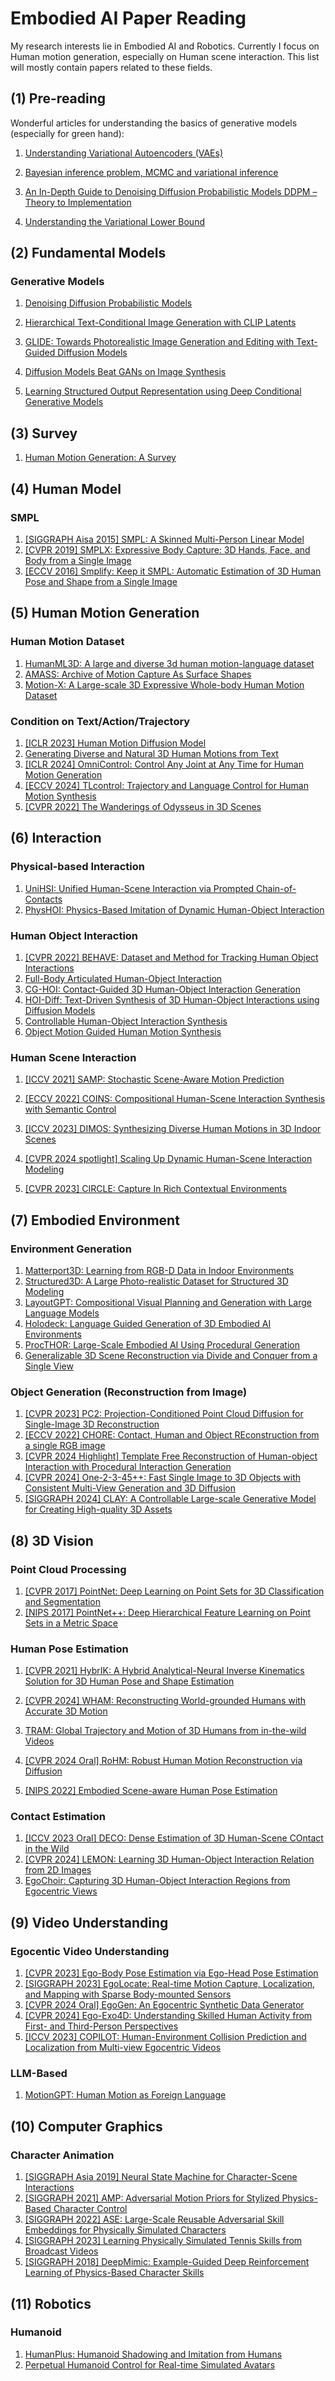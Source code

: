 # Embodied AI Paper Reading

My research interests lie in Embodied AI and Robotics. Currently I focus on Human motion generation, especially on Human scene interaction. This list will mostly contain papers related to these fields.

## (1) Pre-reading

Wonderful articles for understanding the basics of generative models (especially for green hand):

1. [Understanding Variational Autoencoders (VAEs)](https://towardsdatascience.com/understanding-variational-autoencoders-vaes-f70510919f73)

2. [Bayesian inference problem, MCMC and variational inference](https://towardsdatascience.com/bayesian-inference-problem-mcmc-and-variational-inference-25a8aa9bce29)

3. [An In-Depth Guide to Denoising Diffusion Probabilistic Models DDPM – Theory to Implementation](https://learnopencv.com/denoising-diffusion-probabilistic-models/)

4. [Understanding the Variational Lower Bound](https://xyang35.github.io/2017/04/14/variational-lower-bound/)

## (2) Fundamental Models

### Generative Models

1. [Denoising Diffusion Probabilistic Models](https://arxiv.org/abs/2006.11239)

2. [Hierarchical Text-Conditional Image Generation with CLIP Latents](https://arxiv.org/abs/2204.06125)

3. [GLIDE: Towards Photorealistic Image Generation and Editing with Text-Guided Diffusion Models](https://arxiv.org/abs/2112.10741)

4. [Diffusion Models Beat GANs on Image Synthesis](https://arxiv.org/abs/2105.05233)

5. [Learning Structured Output Representation using Deep Conditional Generative Models](https://papers.nips.cc/paper_files/paper/2015/file/8d55a249e6baa5c06772297520da2051-Paper.pdf)

## (3) Survey

1. [Human Motion Generation: A Survey](https://arxiv.org/abs/2307.10894)

## (4) Human Model

### SMPL

1. [[SIGGRAPH Aisa 2015] SMPL: A Skinned Multi-Person Linear Model](https://smpl.is.tue.mpg.de)
2. [[CVPR 2019] SMPLX: Expressive Body Capture: 3D Hands, Face, and Body from a Single Image](https://smpl-x.is.tue.mpg.de)
3. [[ECCV 2016] Smplify: Keep it SMPL: Automatic Estimation of 3D Human Pose and Shape from a Single Image](https://smplify.is.tue.mpg.de)

## (5) Human Motion Generation

### Human Motion Dataset

1. [HumanML3D: A large and diverse 3d human motion-language dataset](https://github.com/EricGuo5513/HumanML3D)
2. [AMASS: Archive of Motion Capture As Surface Shapes](https://amass.is.tue.mpg.de)
4. [Motion-X: A Large-scale 3D Expressive  Whole-body Human Motion Dataset](https://motion-x-dataset.github.io)

### Condition on Text/Action/Trajectory

1. [[ICLR 2023] Human Motion Diffusion Model](https://arxiv.org/abs/2209.14916)
2. [Generating Diverse and Natural 3D Human Motions from Text](https://ericguo5513.github.io/text-to-motion/)
3. [[ICLR 2024] OmniControl: Control Any Joint at Any Time for Human Motion Generation](https://arxiv.org/abs/2310.08580)
4. [[ECCV 2024] TLcontrol: Trajectory and Language Control for Human Motion Synthesis](https://tlcontrol.weilinwl.com)
5. [[CVPR 2022] The Wanderings of Odysseus in 3D Scenes](https://yz-cnsdqz.github.io/eigenmotion/GAMMA/)

## (6) Interaction

### Physical-based Interaction

1. [UniHSI: Unified Human-Scene Interaction via Prompted Chain-of-Contacts](https://xizaoqu.github.io/unihsi/)
2. [PhysHOI: Physics-Based Imitation of Dynamic Human-Object Interaction](https://wyhuai.github.io/physhoi-page/)

### Human Object Interaction

1. [[CVPR 2022] BEHAVE: Dataset and Method for Tracking Human Object Interactions](https://virtualhumans.mpi-inf.mpg.de/behave/)
2. [Full-Body Articulated Human-Object Interaction](https://github.com/jnnan/chairs)
3. [CG-HOI: Contact-Guided 3D Human-Object Interaction Generation](https://www.christian-diller.de/projects/cg-hoi/)
4. [HOI-Diff: Text-Driven Synthesis of 3D Human-Object Interactions using Diffusion Models](https://neu-vi.github.io/HOI-Diff/)
5. [Controllable Human-Object  Interaction Synthesis](https://lijiaman.github.io/projects/chois/)
6. [Object Motion Guided Human Motion Synthesis](https://lijiaman.github.io/projects/omomo/)

### Human Scene Interaction

1. [[ICCV 2021] SAMP: Stochastic Scene-Aware Motion Prediction](https://samp.is.tue.mpg.de)

2. [[ECCV 2022] COINS: Compositional Human-Scene Interaction Synthesis with Semantic Control](https://zkf1997.github.io/COINS/index.html)

3. [[ICCV 2023] DIMOS: Synthesizing Diverse Human Motions in 3D Indoor Scenes](https://zkf1997.github.io/DIMOS/)

4. [[CVPR 2024 spotlight] Scaling Up Dynamic Human-Scene Interaction Modeling](https://jnnan.github.io/trumans/)
5. [[CVPR 2023] CIRCLE: Capture In Rich Contextual Environments](https://stanford-tml.github.io/circle_dataset/)

## (7) Embodied Environment

### Environment Generation

1. [Matterport3D: Learning from RGB-D Data in Indoor Environments](https://niessner.github.io/Matterport/)
2. [Structured3D: A Large Photo-realistic Dataset for Structured 3D Modeling](https://structured3d-dataset.org)
3. [LayoutGPT: Compositional Visual Planning and Generation with Large Language Models](https://layoutgpt.github.io)
4. [Holodeck: Language Guided Generation of  3D Embodied AI Environments](https://yueyang1996.github.io/holodeck/)
5. [ProcTHOR: Large-Scale Embodied AI Using Procedural Generation](https://procthor.allenai.org)
6. [Generalizable 3D Scene Reconstruction via  Divide and Conquer from a Single View](https://andreeadogaru.github.io/Gen3DSR/)

### Object Generation (Reconstruction from Image)

1. [[CVPR 2023] PC2: Projection-Conditioned Point Cloud Diffusion for Single-Image 3D Reconstruction](https://lukemelas.github.io/projection-conditioned-point-cloud-diffusion/)
2. [[ECCV 2022] CHORE: Contact, Human and Object REconstruction from a single RGB image](https://virtualhumans.mpi-inf.mpg.de/chore/)
3. [[CVPR 2024 Highlight] Template Free Reconstruction of Human-object Interaction with Procedural Interaction Generation](https://virtualhumans.mpi-inf.mpg.de/procigen-hdm/)
4. [[CVPR 2024] One-2-3-45++: Fast Single Image to 3D Objects with Consistent Multi-View Generation and 3D Diffusion](https://sudo-ai-3d.github.io/One2345plus_page/)
5. [[SIGGRAPH 2024] CLAY: A Controllable Large-scale Generative Model for Creating High-quality 3D Assets](https://sites.google.com/view/clay-3dlm)

## (8) 3D Vision

### Point Cloud Processing

1. [[CVPR 2017] PointNet: Deep Learning on Point Sets for 3D Classification and Segmentation](https://stanford.edu/~rqi/pointnet/)
2. [[NIPS 2017] PointNet++: Deep Hierarchical Feature Learning on Point Sets in a Metric Space](https://stanford.edu/~rqi/pointnet2/)

### Human Pose Estimation

1. [[CVPR 2021] HybrIK: A Hybrid Analytical-Neural Inverse Kinematics Solution for 3D Human Pose and Shape Estimation](https://github.com/Jeff-sjtu/HybrIK)

2. [[CVPR 2024] WHAM: Reconstructing World-grounded Humans with Accurate 3D Motion](https://wham.is.tue.mpg.de)
3. [TRAM: Global Trajectory and Motion of 3D Humans from in-the-wild Videos](https://yufu-wang.github.io/tram4d/)
4. [[CVPR 2024 Oral] RoHM: Robust Human Motion Reconstruction via Diffusion](https://sanweiliti.github.io/ROHM/ROHM.html)
5. [[NIPS 2022] Embodied Scene-aware Human Pose Estimation](https://www.zhengyiluo.com/projects/embodied_pose/)

### Contact Estimation

1. [[ICCV 2023 Oral] DECO: Dense Estimation of 3D Human-Scene COntact in the Wild](https://deco.is.tue.mpg.de)
2. [[CVPR 2024] LEMON: Learning 3D Human-Object Interaction Relation from 2D Images](https://yyvhang.github.io/LEMON/)
3. [EgoChoir: Capturing 3D Human-Object Interaction Regions from Egocentric Views](https://yyvhang.github.io/EgoChoir/)

## (9) Video Understanding

### Egocentic Video Understanding

1. [[CVPR 2023] Ego-Body Pose Estimation via Ego-Head Pose Estimation](https://lijiaman.github.io/projects/egoego/)
2. [[SIGGRAPH 2023] EgoLocate: Real-time Motion Capture, Localization, and Mapping with Sparse Body-mounted Sensors](https://xinyu-yi.github.io/EgoLocate/)
3. [[CVPR 2024 Oral] EgoGen: An Egocentric Synthetic Data Generator](https://ego-gen.github.io)
4. [[CVPR 2024] Ego-Exo4D: Understanding Skilled Human Activity from First- and Third-Person Perspectives](https://ego-exo4d-data.org)
5. [[ICCV 2023] COPILOT: Human-Environment Collision Prediction and Localization from Multi-view Egocentric Videos](https://sites.google.com/stanford.edu/copilot)

### LLM-Based

1. [MotionGPT: Human Motion  as Foreign Language](https://motion-gpt.github.io)

## (10) Computer Graphics

### Character Animation

1. [[SIGGRAPH Asia 2019] Neural State Machine for Character-Scene Interactions](https://www.ipab.inf.ed.ac.uk/cgvu/nsm.pdf)
2. [[SIGGRAPH 2021] AMP: Adversarial Motion Priors for Stylized Physics-Based Character Control](https://xbpeng.github.io/projects/AMP/index.html)
3. [[SIGGRAPH 2022] ASE: Large-Scale Reusable Adversarial Skill Embeddings for Physically Simulated Characters](https://xbpeng.github.io/projects/ASE/index.html)
4. [[SIGGRAPH 2023] Learning Physically Simulated Tennis Skills from Broadcast Videos](https://research.nvidia.com/labs/toronto-ai/vid2player3d/)
5. [[SIGGRAPH 2018] DeepMimic: Example-Guided Deep Reinforcement Learning of Physics-Based Character Skills](https://xbpeng.github.io/projects/DeepMimic/index.html)

## (11) Robotics

### Humanoid

1. [HumanPlus: Humanoid Shadowing and Imitation from Humans](https://humanoid-ai.github.io)
1. [Perpetual Humanoid Control for Real-time Simulated Avatars](https://www.zhengyiluo.com/PHC-Site/)
